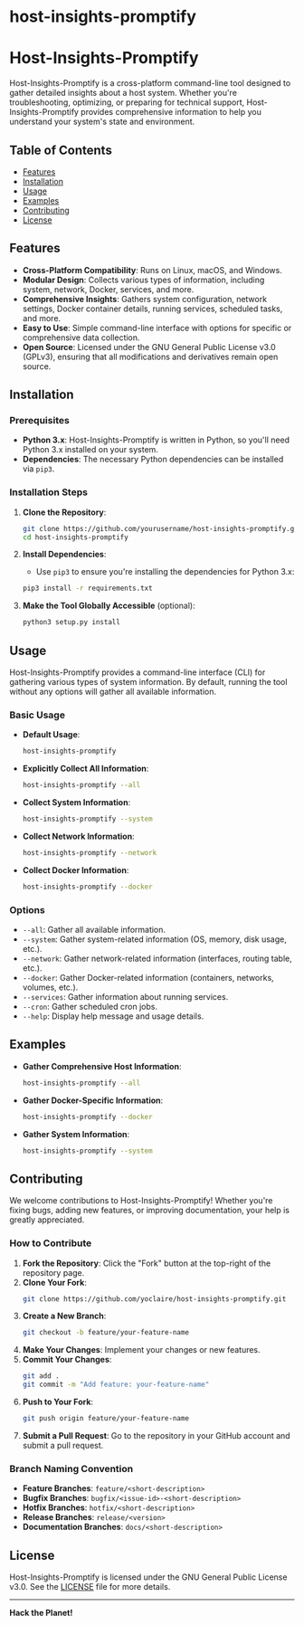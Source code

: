 # host-insights-promptify
 
# Host-Insights-Promptify

Host-Insights-Promptify is a cross-platform command-line tool designed to gather detailed insights about a host system. Whether you're troubleshooting, optimizing, or preparing for technical support, Host-Insights-Promptify provides comprehensive information to help you understand your system's state and environment.

## Table of Contents

- [Features](#features)
- [Installation](#installation)
- [Usage](#usage)
- [Examples](#examples)
- [Contributing](#contributing)
- [License](#license)

## Features

- **Cross-Platform Compatibility**: Runs on Linux, macOS, and Windows.
- **Modular Design**: Collects various types of information, including system, network, Docker, services, and more.
- **Comprehensive Insights**: Gathers system configuration, network settings, Docker container details, running services, scheduled tasks, and more.
- **Easy to Use**: Simple command-line interface with options for specific or comprehensive data collection.
- **Open Source**: Licensed under the GNU General Public License v3.0 (GPLv3), ensuring that all modifications and derivatives remain open source.

## Installation

### Prerequisites

- **Python 3.x**: Host-Insights-Promptify is written in Python, so you'll need Python 3.x installed on your system.
- **Dependencies**: The necessary Python dependencies can be installed via `pip3`.

### Installation Steps

1. **Clone the Repository**:
    ```bash
    git clone https://github.com/yourusername/host-insights-promptify.git
    cd host-insights-promptify
    ```

2. **Install Dependencies**:
    - Use `pip3` to ensure you're installing the dependencies for Python 3.x:
    ```bash
    pip3 install -r requirements.txt
    ```

3. **Make the Tool Globally Accessible** (optional):
    ```bash
    python3 setup.py install
    ```

## Usage

Host-Insights-Promptify provides a command-line interface (CLI) for gathering various types of system information. By default, running the tool without any options will gather all available information.

### Basic Usage

- **Default Usage**:
    ```bash
    host-insights-promptify
    ```

- **Explicitly Collect All Information**:
    ```bash
    host-insights-promptify --all
    ```

- **Collect System Information**:
    ```bash
    host-insights-promptify --system
    ```

- **Collect Network Information**:
    ```bash
    host-insights-promptify --network
    ```

- **Collect Docker Information**:
    ```bash
    host-insights-promptify --docker
    ```

### Options

- `--all`: Gather all available information.
- `--system`: Gather system-related information (OS, memory, disk usage, etc.).
- `--network`: Gather network-related information (interfaces, routing table, etc.).
- `--docker`: Gather Docker-related information (containers, networks, volumes, etc.).
- `--services`: Gather information about running services.
- `--cron`: Gather scheduled cron jobs.
- `--help`: Display help message and usage details.

## Examples

- **Gather Comprehensive Host Information**:
    ```bash
    host-insights-promptify --all
    ```

- **Gather Docker-Specific Information**:
    ```bash
    host-insights-promptify --docker
    ```

- **Gather System Information**:
    ```bash
    host-insights-promptify --system
    ```

## Contributing

We welcome contributions to Host-Insights-Promptify! Whether you're fixing bugs, adding new features, or improving documentation, your help is greatly appreciated.

### How to Contribute

1. **Fork the Repository**: Click the "Fork" button at the top-right of the repository page.
2. **Clone Your Fork**:
    ```bash
    git clone https://github.com/yoclaire/host-insights-promptify.git
    ```
3. **Create a New Branch**:
    ```bash
    git checkout -b feature/your-feature-name
    ```
4. **Make Your Changes**: Implement your changes or new features.
5. **Commit Your Changes**:
    ```bash
    git add .
    git commit -m "Add feature: your-feature-name"
    ```
6. **Push to Your Fork**:
    ```bash
    git push origin feature/your-feature-name
    ```
7. **Submit a Pull Request**: Go to the repository in your GitHub account and submit a pull request.

### Branch Naming Convention

- **Feature Branches**: `feature/<short-description>`
- **Bugfix Branches**: `bugfix/<issue-id>-<short-description>`
- **Hotfix Branches**: `hotfix/<short-description>`
- **Release Branches**: `release/<version>`
- **Documentation Branches**: `docs/<short-description>`

## License

Host-Insights-Promptify is licensed under the GNU General Public License v3.0. See the [LICENSE](LICENSE) file for more details.

---

**Hack the Planet!**

